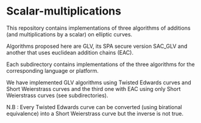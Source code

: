 # Scalar-multiplications

This repository contains implementations of three algorithms of additions (and multiplications by a scalar) on elliptic curves.

Algorithms proposed here are GLV, its SPA secure version SAC_GLV and another that uses euclidean addition chains (EAC).

Each subdirectory contains implementations of the three algorithms for the corresponding language or platform.

We have implemented GLV algorithms using Twisted Edwards curves and Short Weierstrass curves and the third one with EAC using only Short Weierstrass curves (see subdirectories). 

N.B : Every Twisted Edwards curve can be converted (using birational equivalence) into a Short Weierstrass curve but the inverse is not true.
